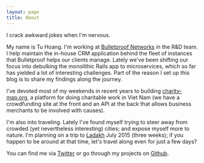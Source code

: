 ```yaml
---
layout: page
title: About
---
```


I crack awkward jokes when I'm nervous.

My name is Tu Hoang. I'm working at [Bulletproof Networks](http://bulletproof.net.au) in the R&D team. I help maintain the in-house CRM application behind the fleet of instances that Bulletproof helps our clients manage. Lately we've been shifting our focus into debulking the monolithic Rails app to microservices, which so far has yielded a lot of interesting challenges. Part of the reason I set up this blog is to share my findings along the journey.

I've devoted most of my weekends in recent years to building [charity-map.org](http://charity-map.org), a platform for doing charitable work in Viet Nam (we have a crowdfunding site at the front and an API at the back that allows business merchants to be involved with causes).

I'm also into traveling. Lately I've found myself trying to steer away from crowded (yet nevertheless interesting) cities; and expose myself more to nature. I'm planning on a trip to [Ladakh](https://www.flickr.com/groups/47256717@N00/pool/) July 2015 (three weeks); if you happen to be around at that time, let's travel along even for just a few days?

You can find me via [Twitter](http://twitter.com/rebyn) or go through my projects on [Github](http://github.com/rebyn).